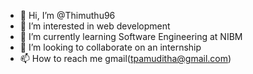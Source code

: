 - 👋 Hi, I’m @Thimuthu96
- 👀 I’m interested in web development
- 🌱 I’m currently learning Software Engineering at NIBM
- 💞️ I’m looking to collaborate on an internship
- 📫 How to reach me gmail(tpamuditha@gmail.com)

<!---
Thimuthu96/Thimuthu96 is a ✨ special ✨ repository because its `README.md` (this file) appears on your GitHub profile.
You can click the Preview link to take a look at your changes.
--->
